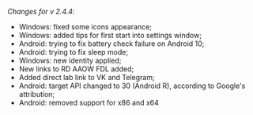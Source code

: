 _Changes for v 2.4.4_:
- Windows: fixed some icons appearance;
- Windows: added tips for first start into settings window;
- Android: trying to fix battery check failure on Android 10;
- Android: trying to fix sleep mode;
- Windows: new identity applied;
- New links to RD AAOW FDL added;
- Added direct lab link to VK and Telegram;
- Android: target API changed to 30 (Android R), according to Google's attribution;
- Android: removed support for x86 and x64
